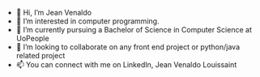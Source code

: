 - 👋 Hi, I’m Jean Venaldo
- 👀 I’m interested in computer programming.
- 🌱 I’m currently pursuing a Bachelor of Science in Computer Science at UoPeople
- 💞️ I’m looking to collaborate on any front end project or python/java related project
- 📫 You can connect with me on LinkedIn, Jean Venaldo Louissaint

<!---
ljven00/ljven00 is a ✨ special ✨ repository because its `README.md` (this file) appears on your GitHub profile.
You can click the Preview link to take a look at your changes.
--->

